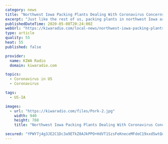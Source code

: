 ```yaml
---
category: news
title: "Northwest Iowa Packing Plants Dealing With Coronavirus Concerns"
excerpt: "Just like the rest of us, packing plants in northwest Iowa are having to take extra precautions to protect their staff from the possibility of getting COVID-19. One area packing plant agreed to talk to us about COVID-19 concerns at their facility."
publishedDateTime: 2020-05-08T20:24:00Z
webUrl: "https://kiwaradio.com/local-news/northwest-iowa-packing-plants-dealing-with-coronavirus-concerns/"
type: article
quality: 55
heat: 55
published: false

provider:
  name: KIWA Radio
  domain: kiwaradio.com

topics:
  - Coronavirus in US
  - Coronavirus

tags:
  - US-IA

images:
  - url: "https://kiwaradio.com/files/Pork-2.jpg"
    width: 940
    height: 788
    title: "Northwest Iowa Packing Plants Dealing With Coronavirus Concerns"

secured: "YPWY7j4g3JE2C1Dc3a9ETkZ0AJkPPO+HdVT1SzsFeKneceMFdeC19xxd5wtQumcKqEWa8md6H88zrHlZ/jSOkzdiA/tdqn/E2a9NzrjF0SVuwY+errJFWSU3Jk3V0E9nTBx3AETWUTNXuljBgPRt+n7cCE6TH0a3LNQ5Xhb613uzDtvWl6RkpLpX72KzVH8CvoWcdcdyhPLhfxS69WkMLRDMt7snZqolWguEly/jcv8VBvqda38kU/MYW21SumChJgoGAb9NlNcGKnojZU09ieaaX+/6TataaKJRzvr1Dol1gXtXzxKd1WqhYaxDmAbaRhKmxZw1LiHMeaM41V+UkT7wyBXGx9gEAoa3WJD5I4hWnXfDUh+X4MZNVjqR2gUL+sKFswp8nuj1exQhAph3L4VNluGS5GCGBOpSqwuq16i/el8tBF2gxWvikWIWzTgGzVLlJWt280OyshDYVibFZpOBrB3u5jf72FjQt2nurRo=;dG1iNY7oaJxIGF+6GgUTwA=="
---
```


